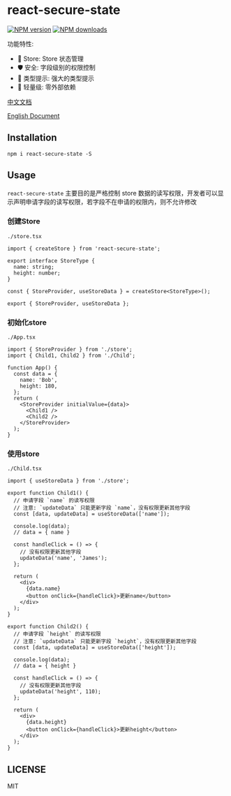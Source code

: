 # react-secure-state

[![NPM version](https://img.shields.io/npm/v/react-secure-state.svg?style=flat)](https://npmjs.org/package/react-secure-state)
[![NPM downloads](http://img.shields.io/npm/dm/react-secure-state.svg?style=flat)](https://npmjs.org/package/react-secure-state)

功能特性:
-  💎 Store: Store 状态管理
- 🛡️ 安全: 字段级别的权限控制
- 📝 类型提示: 强大的类型提示
-  🚀 轻量级: 零外部依赖

[中文文档](https://ibeizhu.github.io/react-secure-state)

[English Document](https://ibeizhu.github.io/react-secure-state/en-US)

## Installation

```
npm i react-secure-state -S
```


## Usage

`react-secure-state` 主要目的是严格控制 store 数据的读写权限，开发者可以显示声明申请字段的读写权限，若字段不在申请的权限内，则不允许修改

### 创建Store

`./store.tsx`

```tsx | pure
import { createStore } from 'react-secure-state';

export interface StoreType {
  name: string;
  height: number;
}

const { StoreProvider, useStoreData } = createStore<StoreType>();

export { StoreProvider, useStoreData };
```

### 初始化store

`./App.tsx`

```tsx | pure
import { StoreProvider } from './store';
import { Child1, Child2 } from './Child';

function App() {
  const data = {
    name: 'Bob',
    height: 180,
  };
  return (
    <StoreProvider initialValue={data}>
      <Child1 />
      <Child2 />
    </StoreProvider>
  );
}
```

### 使用store

`./Child.tsx`

```tsx | pure
import { useStoreData } from './store';

export function Child1() {
  // 申请字段 `name` 的读写权限
  // 注意: `updateData` 只能更新字段 `name`，没有权限更新其他字段
  const [data, updateData] = useStoreData(['name']);

  console.log(data);
  // data = { name }

  const handleClick = () => {
    // 没有权限更新其他字段
    updateData('name', 'James');
  };

  return (
    <div>
      {data.name}
      <button onClick={handleClick}>更新name</button>
    </div>
  );
}

export function Child2() {
  // 申请字段 `height` 的读写权限
  // 注意: `updateData` 只能更新字段 `height`，没有权限更新其他字段
  const [data, updateData] = useStoreData(['height']);

  console.log(data);
  // data = { height }

  const handleClick = () => {
    // 没有权限更新其他字段
    updateData('height', 110);
  };

  return (
    <div>
      {data.height}
      <button onClick={handleClick}>更新height</button>
    </div>
  );
}
```

## LICENSE

MIT
